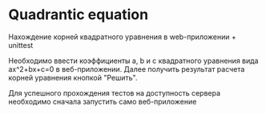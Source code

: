# Quadrantic equation
Нахождение корней квадратного уравнения в web-приложении + unittest

Необходимо ввести коэффициенты a, b и c квадратного уравнения вида ax^2+bx+c=0 в веб-приложении. Далее получить результат расчета корней уравнения кнопкой "Решить".

Для успешного прохождения тестов на доступность сервера необходимо сначала запустить само веб-приложение